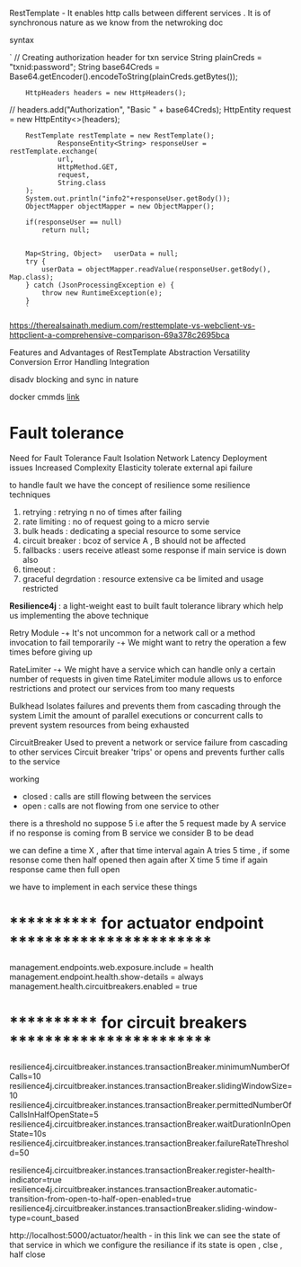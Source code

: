 RestTemplate - It enables http calls between different services .
It is of synchronous nature as we know from the netwroking doc

syntax

`
//      Creating authorization header for txn service
String plainCreds = "txnid:password";
String base64Creds = Base64.getEncoder().encodeToString(plainCreds.getBytes());

        HttpHeaders headers = new HttpHeaders();
//        headers.add("Authorization", "Basic " + base64Creds);
HttpEntity<String> request = new HttpEntity<>(headers);

        RestTemplate restTemplate = new RestTemplate();
                ResponseEntity<String> responseUser = restTemplate.exchange(
                url,
                HttpMethod.GET,
                request,
                String.class
        );
        System.out.println("info2"+responseUser.getBody());
        ObjectMapper objectMapper = new ObjectMapper();

        if(responseUser == null)
            return null;


        Map<String, Object>   userData = null;
        try {
            userData = objectMapper.readValue(responseUser.getBody(), Map.class);
        } catch (JsonProcessingException e) {
            throw new RuntimeException(e);
        }
        `
https://therealsainath.medium.com/resttemplate-vs-webclient-vs-httpclient-a-comprehensive-comparison-69a378c2695bca

Features and Advantages of RestTemplate
Abstraction
Versatility
Conversion
Error Handling
Integration

disadv
blocking and sync in nature



docker cmmds [link](https://www.cherryservers.com/blog/docker-commands-cheat-sheet)






# Fault tolerance
Need for Fault Tolerance
Fault Isolation
Network Latency
Deployment issues
Increased Complexity
Elasticity
tolerate external api failure


to handle fault we have the concept of resilience
some resilience techniques
1. retrying : retrying n no of times after failing
2. rate limiting : no of request going to a micro servie
3. bulk heads : dedicating a special resource to some service
4. circuit breaker : bcoz of service A , B should not be affected
5. fallbacks : users receive atleast some response if main service is down also
6. timeout :
7. graceful degrdation : resource extensive ca be limited and usage restricted

**Resilience4j** : a light-weight east to built fault tolerance library which help us implementing the above technique

Retry Module
-+ It's not uncommon for a network call or a method
invocation to fail temporarily
-+ We might want to retry the operation a few times
before giving up


RateLimiter
-+ We might have a service which can handle only a
certain number of requests in given time
RateLimiter module allows us to enforce
restrictions and protect our services from too many
requests


Bulkhead
Isolates failures and prevents them from
cascading through the system
Limit the amount of parallel executions or
concurrent calls to prevent system resources from
being exhausted

CircuitBreaker
Used to prevent a network or service failure from
cascading to other services
Circuit breaker 'trips' or opens and prevents
further calls to the service

working
- closed : calls are still flowing between the services
- open : calls are not flowing from one service to other

there is a threshold no suppose 5
i.e after the 5 request made by A service if no response is coming from B service we consider B to be dead

we can define a time X , after that time interval again A tries 5 time , if some resonse come then half opened
then again after X time 5 time if again response came then full open


we have to implement in each service these things


# ********** for actuator endpoint ***********************
management.endpoints.web.exposure.include = health
management.endpoint.health.show-details = always
management.health.circuitbreakers.enabled = true


# ********** for circuit breakers ***********************
resilience4j.circuitbreaker.instances.transactionBreaker.minimumNumberOfCalls=10
resilience4j.circuitbreaker.instances.transactionBreaker.slidingWindowSize=10
resilience4j.circuitbreaker.instances.transactionBreaker.permittedNumberOfCallsInHalfOpenState=5
resilience4j.circuitbreaker.instances.transactionBreaker.waitDurationInOpenState=10s
resilience4j.circuitbreaker.instances.transactionBreaker.failureRateThreshold=50

resilience4j.circuitbreaker.instances.transactionBreaker.register-health-indicator=true
resilience4j.circuitbreaker.instances.transactionBreaker.automatic-transition-from-open-to-half-open-enabled=true
resilience4j.circuitbreaker.instances.transactionBreaker.sliding-window-type=count_based

http://localhost:5000/actuator/health  - in this link we can see the state of that service in which we configure the resiliance 
if its state is open , clse , half close


